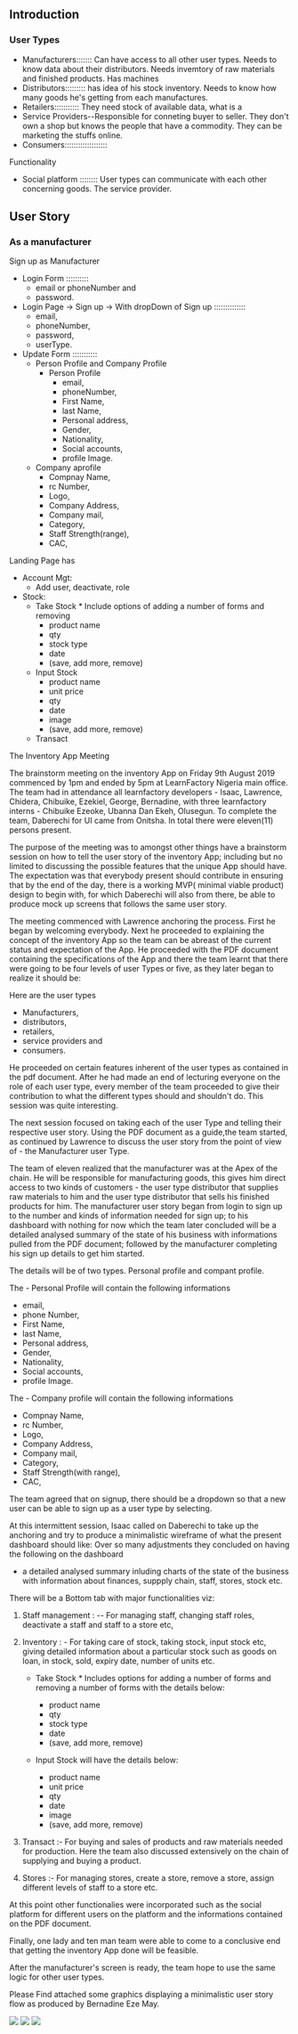 ## Introduction

### User Types

- Manufacturers::::::: Can have access to all other user types. Needs to know data about their distributors. Needs invemtory of raw materials and finished products. Has machines
- Distributors::::::::: has idea of his stock inventory. Needs to know how many goods he's getting from each manufactures.
- Retailers::::::::::: They need stock of available data, what is a
- Service Providers--Responsible for conneting buyer to seller. They don't own a shop but knows the people that have a commodity. They can be marketing the stuffs online.
- Consumers:::::::::::::::::::

Functionality

- Social platform :::::::: User types can communicate with each other concerning goods. The service provider.

## User Story

### As a manufacturer

Sign up as Manufacturer

- Login Form ::::::::::
  - email or phoneNumber and
  - password.
- Login Page -> Sign up -> With dropDown of Sign up ::::::::::::::
  - email,
  - phoneNumber,
  - password,
  - userType.
- Update Form :::::::::::
  - Person Profile and Company Profile
    - Person Profile
      - email,
      - phoneNumber,
      - First Name,
      - last Name,
      - Personal address,
      - Gender,
      - Nationality,
      - Social accounts,
      - profile Image.
  - Company aprofile
    - Compnay Name,
    - rc Number,
    - Logo,
    - Company Address,
    - Company mail,
    - Category,
    - Staff Strength(range),
    - CAC,

Landing Page has

- Account Mgt:
  - Add user, deactivate, role
- Stock:
  - Take Stock \* Include options of adding a number of forms and removing
    - product name
    - qty
    - stock type
    - date
    - (save, add more, remove)
  - Input Stock
    - product name
    - unit price
    - qty
    - date
    - image
    - (save, add more, remove)
  - Transact

The Inventory App Meeting

The brainstorm meeting on the inventory App on Friday 9th August 2019 commenced by 1pm and ended by 5pm at LearnFactory Nigeria main office. The team had in attendance all learnfactory developers - Isaac, Lawrence, Chidera, Chibuike, Ezekiel, George, Bernadine, with three learnfactory interns - Chibuike Ezeoke, Ubanna Dan Ekeh, Olusegun. To complete the team, Daberechi for UI came from Onitsha. In total there were eleven(11) persons present.

The purpose of the meeting was to amongst other things have a brainstorm session on how to tell the user story of the inventory App; including but no limited to discussing the possible features that the unique App should have. The expectation was that everybody present should contribute in ensuring that by the end of the day, there is a working MVP( minimal viable product) design to begin with, for which Daberechi will also from there, be able to produce mock up screens that follows the same user story.

The meeting commenced with Lawrence anchoring the process. First he began by welcoming everybody. Next he proceeded to explaining the concept of the inventory App so the team can be abreast of the current status and expectation of the App. He proceeded with the PDF document containing the specifications of the App and there the team learnt that there were going to be four levels of user Types or five, as they later began to realize it should be:

Here are the user types

- Manufacturers,
- distributors,
- retailers,
- service providers and
- consumers.

He proceeded on certain features inherent of the user types as contained in the pdf document.
After he had made an end of lecturing everyone on the role of each user type, every member of the team proceeded to give their contribution to what the different types should and shouldn't do.
This session was quite interesting.

The next session focused on taking each of the user Type and telling their respective user story. Using the PDF document as a guide,the team started, as continued by Lawrence to discuss the user story from the point of view of - the Manufacturer user Type.

The team of eleven realized that the manufacturer was at the Apex of the chain. He will be responsible for manufacturing goods, this gives him direct access to two kinds of customers - the user type distributor that supplies raw materials to him and the user type distributor that sells his finished products for him. The manufacturer user story began from login to sign up to the number and kinds of information needed for sign up; to his dashboard with nothing for now which the team later concluded will be a detailed analysed summary of the state of his business with informations pulled from the PDF document; followed by the manufacturer completing his sign up details to get him started.

The details will be of two types. Personal profile and compant profile.

The - Personal Profile will contain the following informations

- email,
- phone Number,
- First Name,
- last Name,
- Personal address,
- Gender,
- Nationality,
- Social accounts,
- profile Image.

The - Company profile will contain the following informations

- Compnay Name,
- rc Number,
- Logo,
- Company Address,
- Company mail,
- Category,
- Staff Strength(with range),
- CAC,

The team agreed that on signup, there should be a dropdown so that a new user can be able to sign up as a user type by selecting.

At this intermittent session, Isaac called on Daberechi to take up the anchoring and try to produce a minimalistic wireframe of what the present dashboard should like: Over so many adjustments they concluded on having the following on the dashboard

- a detailed analysed summary inluding charts of the state of the business with information about finances, suppply chain, staff, stores, stock etc.

There will be a Bottom tab with major functionalities viz:

1. Staff management : -- For managing staff, changing staff roles, deactivate a staff and staff to a store etc,

2. Inventory : - For taking care of stock, taking stock, input stock etc, giving detailed information about a particular stock such as goods on loan, in stock, sold, expiry date, number of units etc.

   - Take Stock \* Includes options for adding a number of forms and removing a number of forms with the details below:

     - product name
     - qty
     - stock type
     - date
     - (save, add more, remove)

   - Input Stock will have the details below:
     - product name
     - unit price
     - qty
     - date
     - image
     - (save, add more, remove)

3. Transact :- For buying and sales of products and raw materials needed for production. Here the team also discussed extensively on the chain of supplying and buying a product.

4. Stores :- For managing stores, create a store, remove a store, assign different levels of staff to a store etc.

At this point other functionalies were incorporated such as the social platform for different users on the platform and the informations contained on the PDF document.

Finally, one lady and ten man team were able to come to a conclusive end that getting the inventory App done will be feasible.

After the manufacturer's screen is ready, the team hope to use the same logic for other user types.

Please Find attached some graphics displaying a minimalistic user story flow as produced by Bernadine Eze May.

<img src="./assets/img1.jpeg" size="3" />

<img src="./assets/img2.jpeg" size="3" />

<img src="./assets/img3.jpeg" size="3" />
